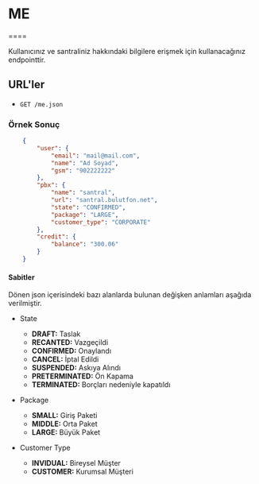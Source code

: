 # ME
====

Kullanıcınız ve santraliniz hakkındaki bilgilere erişmek için kullanacağınız endpointtir.

## URL'ler
* `GET /me.json`

### Örnek Sonuç

```json
    {
        "user": {
            "email": "mail@mail.com",
            "name": "Ad Soyad",
            "gsm": "902222222"
        },
        "pbx": {
            "name": "santral",
            "url": "santral.bulutfon.net",
            "state": "CONFIRMED",
            "package": "LARGE",
            "customer_type": "CORPORATE"
        },
        "credit": {
            "balance": "300.06"
        }
    }
```

#### Sabitler

Dönen json içerisindeki bazı alanlarda bulunan değişken anlamları aşağıda verilmiştir.

* State
    * **DRAFT:** Taslak
    * **RECANTED:** Vazgeçildi
    * **CONFIRMED:** Onaylandı
    * **CANCEL:** İptal Edildi
    * **SUSPENDED:** Askıya Alındı
    * **PRETERMINATED:** Ön Kapama
    * **TERMINATED:** Borçları nedeniyle kapatıldı

* Package
    * **SMALL:** Giriş Paketi
    * **MIDDLE:** Orta Paket
    * **LARGE:** Büyük Paket

* Customer Type
    * **INVIDUAL:** Bireysel Müşter
    * **CUSTOMER:** Kurumsal Müşteri